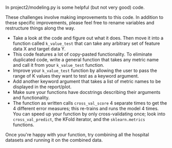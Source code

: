 In project2/modeling.py is some helpful (but not very good) code. 

These challenges involve making improvements to this code. In addition to these specific improvements, please feel free to rename variables and restructure things along the way.

* Take a look at the code and figure out what it does.
Then move it into a function called `k_value_test` that can take any arbitrary set of feature data X and target data Y.
* This code features a lot of copy-pasted functionality. To eliminate duplicated code, write a general function that takes any metric name and call it from your `k_value_test` function.
* Improve your `k_value_test` function by allowing the user to pass the range of K values they want to test as a keyword argument.
* Add another keyword argument that takes a list of metric names to be displayed in the report/plot.
* Make sure your functions have docstrings describing  their arguments and functionality.
* The function as written calls `cross_val_score` 4 separate times to get the 4 different error measures; this re-trains and runs the model 4 times. You can speed up your function by only cross-validating once; look into `cross_val_predict`, the KFold iterator, and the `sklearn.metrics` functions.

Once you're happy with your function, try combining all the hospital datasets and running it on the combined data.
